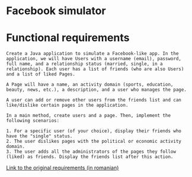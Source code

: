 # Facebook simulator

# Functional requirements
    Create a Java application to simulate a Facebook-like app. In the application, we will have Users with a username (email), password, full name, and a relationship status (married, single, in a relationship). Each user has a list of friends (who are also Users) and a list of liked Pages.
    
    A Page will have a name, an activity domain (sports, education, beauty, news, etc.), a description, and a user who manages the page.
    
    A user can add or remove other users from the friends list and can like/dislike certain pages in the application.
    
    In a main method, create users and a page. Then, implement the following scenarios:
    
    1. For a specific user (of your choice), display their friends who have the "single" status.
    2. The user dislikes pages with the political or economic activity domain.
    3. The user adds all the administrators of the pages they follow (liked) as friends. Display the friends list after this action.
[Link to the original requirements (in romanian)](./Tema2_POO.pdf)